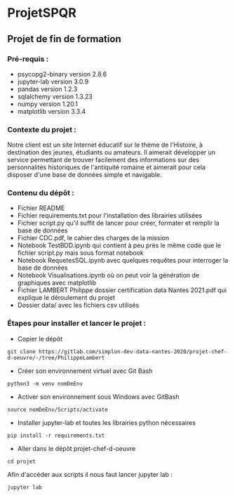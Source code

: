 # ProjetSPQR
## Projet de fin de formation

### Pré-requis :

* psycopg2-binary version 2.8.6
* jupyter-lab version 3.0.9
* pandas version 1.2.3
* sqlalchemy version 1.3.23
* numpy version 1.20.1
* matplotlib version 3.3.4


### Contexte du projet :
Notre client est un site Internet éducatif sur le thème de l’Histoire, à destination des jeunes, étudiants ou amateurs. Il aimerait développer un service permettant de trouver facilement des informations sur des personnalités historiques de l'antiquité romaine et aimerait pour cela disposer d'une base de données simple et navigable.

### Contenu du dépôt :

* Fichier README
* Fichier requirements.txt pour l'installation des librairies utilisées
* Fichier script.py qu'il suffit de lancer pour créer, formater et remplir la base de données
* Fichier CDC.pdf, le cahier des charges de la mission
* Notebook TestBDD.ipynb qui contient à peu près le même code que le fichier script.py mais sous format notebook
* Notebook RequetesSQL.ipynb avec quelques requêtes pour interroger la base de données
* Notebook Visualisations.ipynb où on peut voir la génération de graphiques avec matplotlib
* Fichier LAMBERT Philippe dossier certification data Nantes 2021.pdf qui explique le déroulement du projet
* Dossier data/ avec les fichiers csv utilisés


### Étapes pour installer et lancer le projet :
* Copier le dépôt

```git clone https://gitlab.com/simplon-dev-data-nantes-2020/projet-chef-d-oeuvre/-/tree/PhilippeLambert```
* Créer son environnement virtuel avec Git Bash

```python3 -m venv nomDeEnv```

* Activer son environnement sous Windows avec GitBash

```source nomDeEnv/Scripts/activate```

* Installer jupyter-lab et toutes les librairies python nécessaires

```pip install -r requirements.txt```
* Aller dans le dépôt projet-chef-d-oeuvre

```cd projet```

Afin d'accéder aux scripts il nous faut lancer jupyter lab :

```jupyter lab```
